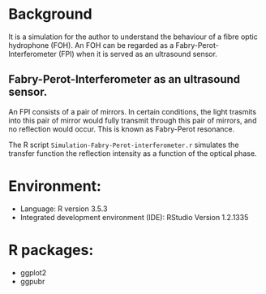 # Background
It is a simulation for the author to understand the behaviour of a fibre optic hydrophone (FOH). An FOH can be regarded as a Fabry-Perot-Interferometer (FPI) when it is served as an ultrasound sensor. 

## Fabry-Perot-Interferometer as an ultrasound sensor.
An FPI consists of a pair of mirrors. In certain conditions, the light trasmits into this pair of mirror would fully transmit through this pair of mirrors, and no reflection would occur. This is known as Fabry-Perot resonance. 


The R script `Simulation-Fabry-Perot-interferometer.r` simulates the transfer function the reflection intensity as a function of the optical phase. 


# Environment:
* Language: R version 3.5.3
* Integrated development environment (IDE): RStudio Version 1.2.1335

# R packages: 
* ggplot2
* ggpubr

